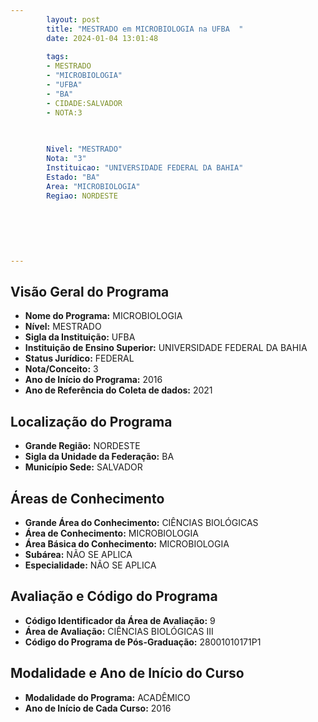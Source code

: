 ```yaml
---
        layout: post
        title: "MESTRADO em MICROBIOLOGIA na UFBA  "
        date: 2024-01-04 13:01:48
     
        tags:
        - MESTRADO
        - "MICROBIOLOGIA"
        - "UFBA"
        - "BA"
        - CIDADE:SALVADOR
        - NOTA:3
        
       

        Nivel: "MESTRADO"
        Nota: "3"
        Instituicao: "UNIVERSIDADE FEDERAL DA BAHIA"
        Estado: "BA"
        Area: "MICROBIOLOGIA"
        Regiao: NORDESTE
        
        
        
        
        
        
---
```

## Visão Geral do Programa
- **Nome do Programa:** MICROBIOLOGIA
- **Nível:** MESTRADO
- **Sigla da Instituição:** UFBA
- **Instituição de Ensino Superior:** UNIVERSIDADE FEDERAL DA BAHIA
- **Status Jurídico:** FEDERAL
- **Nota/Conceito:** 3
- **Ano de Início do Programa:** 2016
- **Ano de Referência do Coleta de dados:** 2021

## Localização do Programa
- **Grande Região:** NORDESTE
- **Sigla da Unidade da Federação:** BA
- **Município Sede:** SALVADOR

## Áreas de Conhecimento
- **Grande Área do Conhecimento:** CIÊNCIAS BIOLÓGICAS
- **Área de Conhecimento:** MICROBIOLOGIA
- **Área Básica do Conhecimento:** MICROBIOLOGIA
- **Subárea:** NÃO SE APLICA
- **Especialidade:** NÃO SE APLICA

## Avaliação e Código do Programa
- **Código Identificador da Área de Avaliação:** 9
- **Área de Avaliação:** CIÊNCIAS BIOLÓGICAS III
- **Código do Programa de Pós-Graduação:** 28001010171P1


## Modalidade e Ano de Início do Curso
- **Modalidade do Programa:** ACADÊMICO
- **Ano de Início de Cada Curso:** 2016
